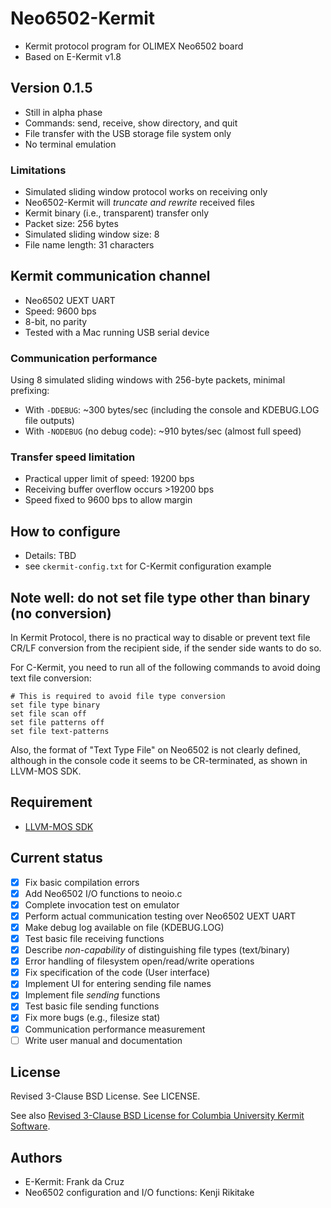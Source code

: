# Neo6502-Kermit

* Kermit protocol program for OLIMEX Neo6502 board
* Based on E-Kermit v1.8

## Version 0.1.5

* Still in alpha phase
* Commands: send, receive, show directory, and quit
* File transfer with the USB storage file system only
* No terminal emulation

### Limitations

* Simulated sliding window protocol works on receiving only
* Neo6502-Kermit will *truncate and rewrite* received files
* Kermit binary (i.e., transparent) transfer only
* Packet size: 256 bytes
* Simulated sliding window size: 8
* File name length: 31 characters

## Kermit communication channel

* Neo6502 UEXT UART
* Speed: 9600 bps
* 8-bit, no parity
* Tested with a Mac running USB serial device

### Communication performance

Using 8 simulated sliding windows with 256-byte packets, minimal prefixing:

* With `-DDEBUG`: ~300 bytes/sec (including the console and KDEBUG.LOG file outputs)
* With `-NODEBUG` (no debug code): ~910 bytes/sec (almost full speed)

### Transfer speed limitation

* Practical upper limit of speed: 19200 bps
* Receiving buffer overflow occurs >19200 bps
* Speed fixed to 9600 bps to allow margin

## How to configure

* Details: TBD
* see `ckermit-config.txt` for C-Kermit configuration example

## Note well: do not set file type other than binary (no conversion)

In Kermit Protocol, there is no practical way to disable or prevent text file CR/LF conversion from the recipient side, if the sender side wants to do so.

For C-Kermit, you need to run all of the following commands to avoid doing text file conversion:

```text
# This is required to avoid file type conversion
set file type binary
set file scan off
set file patterns off
set file text-patterns
```

Also, the format of "Text Type File" on Neo6502 is not clearly defined, although in the console code it seems to be CR-terminated, as shown in LLVM-MOS SDK.

## Requirement

* [LLVM-MOS SDK](https://github.com/llvm-mos/llvm-mos-sdk/)

## Current status

* [x] Fix basic compilation errors
* [x] Add Neo6502 I/O functions to neoio.c
* [x] Complete invocation test on emulator
* [x] Perform actual communication testing over Neo6502 UEXT UART
* [x] Make debug log available on file (KDEBUG.LOG)
* [x] Test basic file receiving functions
* [x] Describe *non-capability* of distinguishing file types (text/binary)
* [x] Error handling of filesystem open/read/write operations
* [x] Fix specification of the code (User interface)
* [x] Implement UI for entering sending file names
* [x] Implement file *sending* functions
* [x] Test basic file sending functions
* [x] Fix more bugs (e.g., filesize stat)
* [x] Communication performance measurement
* [ ] Write user manual and documentation

## License

Revised 3-Clause BSD License. See LICENSE.

See also [Revised 3-Clause BSD License for Columbia University Kermit Software](https://kermitproject.org/cu-bsd-license.html).

## Authors

* E-Kermit: Frank da Cruz
* Neo6502 configuration and I/O functions: Kenji Rikitake
